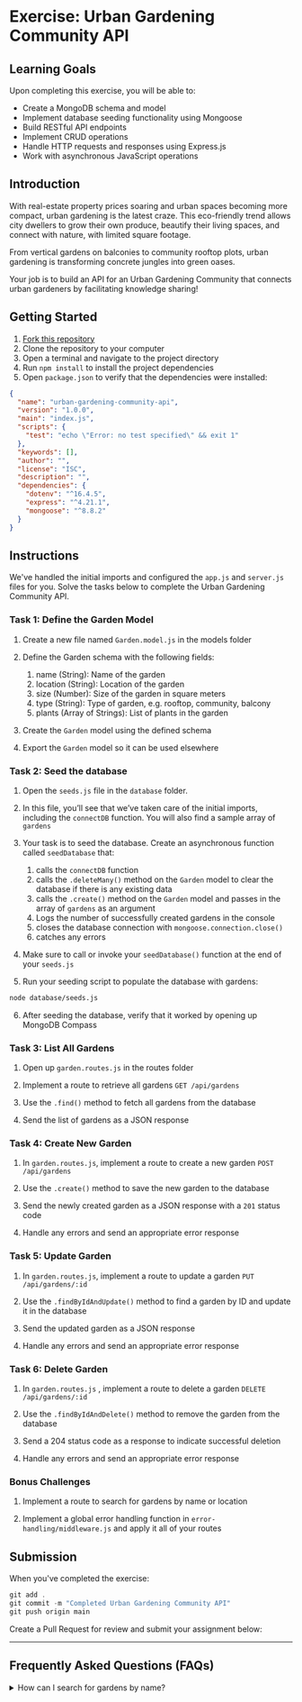 # Exercise: Urban Gardening Community API

## **Learning Goals**

Upon completing this exercise, you will be able to:

- Create a MongoDB schema and model
- Implement database seeding functionality using Mongoose
- Build RESTful API endpoints
- Implement CRUD operations
- Handle HTTP requests and responses using Express.js
- Work with asynchronous JavaScript operations

## Introduction

With real-estate property prices soaring and urban spaces becoming more compact, urban gardening is the latest craze. This eco-friendly trend allows city dwellers to grow their own produce, beautify their living spaces, and connect with nature, with limited square footage. 

From vertical gardens on balconies to community rooftop plots, urban gardening is transforming concrete jungles into green oases.

Your job is to build an API for an Urban Gardening Community that connects urban gardeners by facilitating knowledge sharing!

## **Getting Started**

1. [Fork this repository](https://github.com/codevergehq/exercise-urban-gardening-community-api)
2. Clone the repository to your computer
3. Open a terminal and navigate to the project directory
4. Run `npm install` to install the project dependencies
5. Open `package.json` to verify that the dependencies were installed:

```json
{
  "name": "urban-gardening-community-api",
  "version": "1.0.0",
  "main": "index.js",
  "scripts": {
    "test": "echo \"Error: no test specified\" && exit 1"
  },
  "keywords": [],
  "author": "",
  "license": "ISC",
  "description": "",
  "dependencies": {
    "dotenv": "^16.4.5",
    "express": "^4.21.1",
    "mongoose": "^8.8.2"
  }
}
```

## Instructions

We've handled the initial imports and configured the `app.js` and `server.js` files for you.
Solve the tasks below to complete the Urban Gardening Community API.

### Task 1: Define the Garden Model

1. Create a new file named `Garden.model.js` in the models folder

2. Define the Garden schema with the following fields:
    1. name (String): Name of the garden
    2. location (String): Location of the garden
    3. size (Number): Size of the garden in square meters
    4. type (String): Type of garden, e.g. rooftop, community, balcony
    5. plants (Array of Strings): List of plants in the garden
    
3. Create the `Garden` model using the defined schema

4. Export the `Garden` model so it can be used elsewhere

### Task 2: Seed the database

1. Open the `seeds.js` file in the `database` folder.

2. In this file, you’ll see that we’ve taken care of the initial imports, including the `connectDB` function. You will also find a sample array of `gardens` 

3. Your task is to seed the database.
Create an asynchronous function called `seedDatabase` that:
    1. calls the `connectDB` function
    2. calls the `.deleteMany()` method on the `Garden` model to clear the database if there is any existing data
    3. calls the `.create()` method on the `Garden` model and passes in the array of `gardens` as an argument
    4. Logs the number of successfully created gardens in the console
    5. closes the database connection with `mongoose.connection.close()` 
    6. catches any errors
    
4. Make sure to call or invoke your `seedDatabase()` function at the end of your `seeds.js` 

5. Run your seeding script to populate the database with gardens:

```bash
node database/seeds.js
```

6. After seeding the database, verify that it worked by opening up MongoDB Compass

### Task 3: List All Gardens

1. Open up `garden.routes.js` in the routes folder

2. Implement a route to retrieve all gardens `GET /api/gardens` 

3. Use the `.find()` method to fetch all gardens from the database

4. Send the list of gardens as a JSON response

### Task 4: Create New Garden

1. In `garden.routes.js`, implement a route to create a new garden `POST /api/gardens` 

2. Use the `.create()` method to save the new garden to the database

3. Send the newly created garden as a JSON response with a `201` status code

4. Handle any errors and send an appropriate error response

### Task 5: Update Garden

1. In `garden.routes.js`, implement a route to update a garden `PUT /api/gardens/:id` 

2. Use the `.findByIdAndUpdate()` method to find a garden by ID and update it in the database

3. Send the updated garden as a JSON response

4. Handle any errors and send an appropriate error response

### Task 6: Delete Garden

1. In `garden.routes.js` , implement a route to delete a garden `DELETE /api/gardens/:id` 

2. Use the `.findByIdAndDelete()` method to remove the garden from the database

3. Send a 204 status code as a response to indicate successful deletion

4. Handle any errors and send an appropriate error response

### **Bonus Challenges**

1. Implement a route to search for gardens by name or location

2. Implement a global error handling function in `error-handling/middleware.js` and apply it all of your routes

## **Submission**

When you've completed the exercise:

```jsx
git add .
git commit -m "Completed Urban Gardening Community API"
git push origin main
```

Create a Pull Request for review and submit your assignment below:

_____________________________

## Frequently Asked Questions (FAQs)

<details>
<summary>How can I search for gardens by name?</summary>


To search for gardens by name, you can make a `GET` request to the `/api/gardens` endpoint with the `name` query parameter. 
    
For example: `/api/gardens?name=Rooftop%20Oasis`. 
    
This will return all gardens with a name that exactly matches "Rooftop Oasis".

</details>
